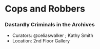 # Cops and Robbers
### Dastardly Criminals in the Archives

* Curators: @celiaswalker ; Kathy Smith
* Location: 2nd Floor Gallery


